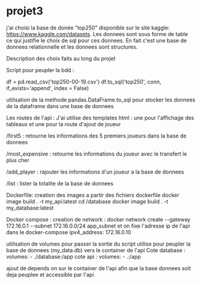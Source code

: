 # projet3


j'ai  choisi la base de donée "top250" disponible sur le site kaggle: https://www.kaggle.com/datasets. Les donnees sont sous forme de table ce qui justifie le choix de sql pour ces donnees. En fait c'est une base de donnees relationnelle et les donnees sont structures.

Description des choix faits au long du projet

Script pour peupler la bdd : 

df = pd.read_csv('top250-00-19.csv')
df.to_sql('top250', conn, if_exists='append', index = False)

utilisation de la methode pandas.DataFrame.to_sql pour stocker les donnees de la dataframe dans une base de donnees


Les routes de l'api :  J'ai utilise des templates html : une pour l'affichage des tableaux et une pour la route d'ajout de joueur 

/first5 : retourne les informations des 5 premiers joueurs dans la base de donnees 

/most_expensive : retourne les informations du joueur avec le transfert le plus cher

/add_player : rajouter les informations d'un joueur a la base de donnees

/list : lister la totalite de la base de donnees 

Dockerfile: creation des images a partir des fichiers dockerfile
docker image build . -t my_api:latest
cd /database
docker image build . -t my_database:latest

Docker compose :
creation de network :
docker network create --gateway 172.16.0.1 --subnet 172.16.0.0/24 app_subnet
et on fixe l'adresse ip de l'api dans le docker-compose ipv4_address: 172.16.0.10

utilisation de volumes pour passer la sortie du script utilise pour peupler la base de donnees (my_data.db) vers le container de l'api
Cote database :
  volumes:
            - ./database:/app
cote api :
  volumes:
            - .:/app
            
ajout de depends on sur le container de l'api afin que la base donnees soit deja peuplee et accessible par l'api
